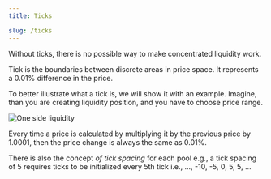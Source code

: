 ```yaml
---
title: Ticks

slug: /ticks
---
```


Without ticks, there is no possible way to make concentrated liquidity work.

Tick is the boundaries between discrete areas in price space. It represents a $0.01\%$ difference in the price.

To better illustrate what a tick is, we will show it with an example.
Imagine, than you are creating liquidity position, and you have to choose price range.

![One side liquidity](/img/docs/app/price_range.png)

Every time a price is calculated by multiplying it by the previous price by $1.0001$, then the price change is always the same as $0.01 \%$.

There is also the concept _of tick spacing_ for each pool e.g., a tick spacing of 5 requires ticks to be initialized every 5th tick i.e., ..., -10, -5, 0, 5, 5, ...
